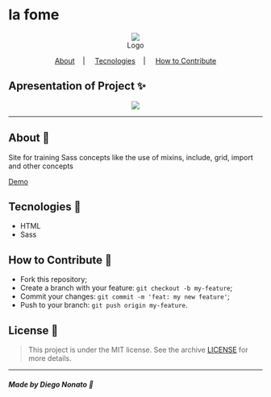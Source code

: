 <h1>la fome</h1>

<p align="center">
<image src="img/logo.png"/></br>
<label>Logo</label>
</p>

<p align="center">
<a href="#about-memo">About</a>&nbsp;&nbsp;&nbsp; | &nbsp;&nbsp;&nbsp;
<a href="#tecnologies-rocket">Tecnologies</a>&nbsp;&nbsp;&nbsp; | &nbsp;&nbsp;&nbsp;
<a href="#how-to-contribute-">How to Contribute</a>
</p>



## Apresentation of Project :sparkles:

<p align="center">
<image src="design/tablet.png" />
</p>

---
## About :memo:

Site for training Sass concepts like the use of mixins, include, grid, import and other concepts 

<a href="nonatodiego.github.io/lafome/">Demo</a>

## Tecnologies :rocket:

- HTML
- Sass

## How to Contribute 🤔

- Fork this repository;
- Create a branch with your feature: `git checkout -b my-feature`;
- Commit your changes: `git commit -m 'feat: my new feature'`;
- Push to your branch: `git push origin my-feature`.

## License :scroll:

> This project is under the MIT license. See the archive [LICENSE](LICENSE) for more details.

---

##### Made by Diego Nonato :wave:
